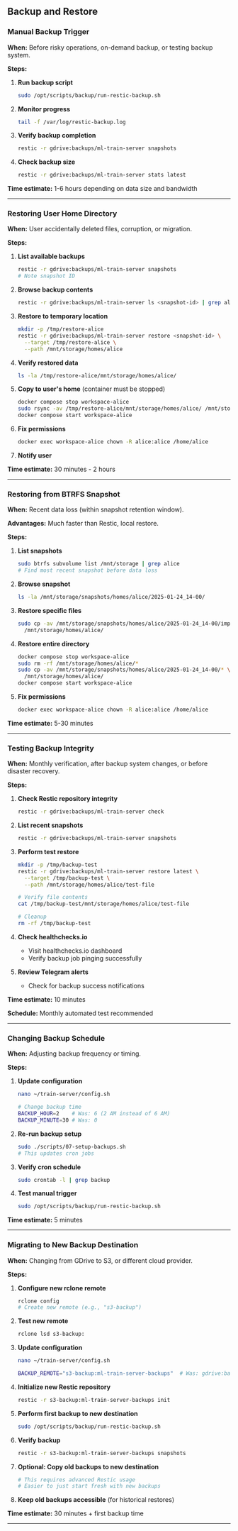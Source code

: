 

## Backup and Restore

### Manual Backup Trigger

**When:** Before risky operations, on-demand backup, or testing backup system.

**Steps:**

1. **Run backup script**
   ```bash
   sudo /opt/scripts/backup/run-restic-backup.sh
   ```

2. **Monitor progress**
   ```bash
   tail -f /var/log/restic-backup.log
   ```

3. **Verify backup completion**
   ```bash
   restic -r gdrive:backups/ml-train-server snapshots
   ```

4. **Check backup size**
   ```bash
   restic -r gdrive:backups/ml-train-server stats latest
   ```

**Time estimate:** 1-6 hours depending on data size and bandwidth

---

### Restoring User Home Directory

**When:** User accidentally deleted files, corruption, or migration.

**Steps:**

1. **List available backups**
   ```bash
   restic -r gdrive:backups/ml-train-server snapshots
   # Note snapshot ID
   ```

2. **Browse backup contents**
   ```bash
   restic -r gdrive:backups/ml-train-server ls <snapshot-id> | grep alice
   ```

3. **Restore to temporary location**
   ```bash
   mkdir -p /tmp/restore-alice
   restic -r gdrive:backups/ml-train-server restore <snapshot-id> \
     --target /tmp/restore-alice \
     --path /mnt/storage/homes/alice
   ```

4. **Verify restored data**
   ```bash
   ls -la /tmp/restore-alice/mnt/storage/homes/alice/
   ```

5. **Copy to user's home** (container must be stopped)
   ```bash
   docker compose stop workspace-alice
   sudo rsync -av /tmp/restore-alice/mnt/storage/homes/alice/ /mnt/storage/homes/alice/
   docker compose start workspace-alice
   ```

6. **Fix permissions**
   ```bash
   docker exec workspace-alice chown -R alice:alice /home/alice
   ```

7. **Notify user**

**Time estimate:** 30 minutes - 2 hours

---

### Restoring from BTRFS Snapshot

**When:** Recent data loss (within snapshot retention window).

**Advantages:** Much faster than Restic, local restore.

**Steps:**

1. **List snapshots**
   ```bash
   sudo btrfs subvolume list /mnt/storage | grep alice
   # Find most recent snapshot before data loss
   ```

2. **Browse snapshot**
   ```bash
   ls -la /mnt/storage/snapshots/homes/alice/2025-01-24_14-00/
   ```

3. **Restore specific files**
   ```bash
   sudo cp -av /mnt/storage/snapshots/homes/alice/2025-01-24_14-00/important-file.txt \
     /mnt/storage/homes/alice/
   ```

4. **Restore entire directory**
   ```bash
   docker compose stop workspace-alice
   sudo rm -rf /mnt/storage/homes/alice/*
   sudo cp -av /mnt/storage/snapshots/homes/alice/2025-01-24_14-00/* \
     /mnt/storage/homes/alice/
   docker compose start workspace-alice
   ```

5. **Fix permissions**
   ```bash
   docker exec workspace-alice chown -R alice:alice /home/alice
   ```

**Time estimate:** 5-30 minutes

---

### Testing Backup Integrity

**When:** Monthly verification, after backup system changes, or before disaster recovery.

**Steps:**

1. **Check Restic repository integrity**
   ```bash
   restic -r gdrive:backups/ml-train-server check
   ```

2. **List recent snapshots**
   ```bash
   restic -r gdrive:backups/ml-train-server snapshots
   ```

3. **Perform test restore**
   ```bash
   mkdir -p /tmp/backup-test
   restic -r gdrive:backups/ml-train-server restore latest \
     --target /tmp/backup-test \
     --path /mnt/storage/homes/alice/test-file

   # Verify file contents
   cat /tmp/backup-test/mnt/storage/homes/alice/test-file

   # Cleanup
   rm -rf /tmp/backup-test
   ```

4. **Check healthchecks.io**
   - Visit healthchecks.io dashboard
   - Verify backup job pinging successfully

5. **Review Telegram alerts**
   - Check for backup success notifications

**Time estimate:** 10 minutes

**Schedule:** Monthly automated test recommended

---

### Changing Backup Schedule

**When:** Adjusting backup frequency or timing.

**Steps:**

1. **Update configuration**
   ```bash
   nano ~/train-server/config.sh

   # Change backup time
   BACKUP_HOUR=2    # Was: 6 (2 AM instead of 6 AM)
   BACKUP_MINUTE=30 # Was: 0
   ```

2. **Re-run backup setup**
   ```bash
   sudo ./scripts/07-setup-backups.sh
   # This updates cron jobs
   ```

3. **Verify cron schedule**
   ```bash
   sudo crontab -l | grep backup
   ```

4. **Test manual trigger**
   ```bash
   sudo /opt/scripts/backup/run-restic-backup.sh
   ```

**Time estimate:** 5 minutes

---

### Migrating to New Backup Destination

**When:** Changing from GDrive to S3, or different cloud provider.

**Steps:**

1. **Configure new rclone remote**
   ```bash
   rclone config
   # Create new remote (e.g., "s3-backup")
   ```

2. **Test new remote**
   ```bash
   rclone lsd s3-backup:
   ```

3. **Update configuration**
   ```bash
   nano ~/train-server/config.sh

   BACKUP_REMOTE="s3-backup:ml-train-server-backups"  # Was: gdrive:backups/ml-train-server
   ```

4. **Initialize new Restic repository**
   ```bash
   restic -r s3-backup:ml-train-server-backups init
   ```

5. **Perform first backup to new destination**
   ```bash
   sudo /opt/scripts/backup/run-restic-backup.sh
   ```

6. **Verify backup**
   ```bash
   restic -r s3-backup:ml-train-server-backups snapshots
   ```

7. **Optional: Copy old backups to new destination**
   ```bash
   # This requires advanced Restic usage
   # Easier to just start fresh with new backups
   ```

8. **Keep old backups accessible** (for historical restores)

**Time estimate:** 30 minutes + first backup time

---
